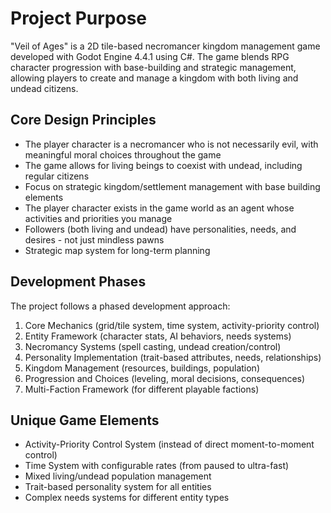 # Project Purpose

"Veil of Ages" is a 2D tile-based necromancer kingdom management game developed with Godot Engine 4.4.1 using C#. The game blends RPG character progression with base-building and strategic management, allowing players to create and manage a kingdom with both living and undead citizens.

## Core Design Principles
- The player character is a necromancer who is not necessarily evil, with meaningful moral choices throughout the game
- The game allows for living beings to coexist with undead, including regular citizens
- Focus on strategic kingdom/settlement management with base building elements
- The player character exists in the game world as an agent whose activities and priorities you manage
- Followers (both living and undead) have personalities, needs, and desires - not just mindless pawns
- Strategic map system for long-term planning

## Development Phases
The project follows a phased development approach:
1. Core Mechanics (grid/tile system, time system, activity-priority control)
2. Entity Framework (character stats, AI behaviors, needs systems)
3. Necromancy Systems (spell casting, undead creation/control)
4. Personality Implementation (trait-based attributes, needs, relationships)
5. Kingdom Management (resources, buildings, population)
6. Progression and Choices (leveling, moral decisions, consequences)
7. Multi-Faction Framework (for different playable factions)

## Unique Game Elements
- Activity-Priority Control System (instead of direct moment-to-moment control)
- Time System with configurable rates (from paused to ultra-fast)
- Mixed living/undead population management
- Trait-based personality system for all entities
- Complex needs systems for different entity types